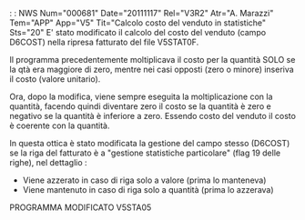  :  : NWS Num="000681" Date="20111117" Rel="V3R2" Atr="A. Marazzi" Tem="APP" App="V5" Tit="Calcolo costo del venduto in statistiche" Sts="20"
E' stato modificato il calcolo del costo del venduto (campo D6COST) nella ripresa fatturato del file V5STAT0F.

Il programma precedentemente moltiplicava il costo per la quantità SOLO se la qtà era maggiore di zero, mentre nei casi opposti (zero o minore) inseriva il costo (valore unitario).

Ora, dopo la modifica, viene sempre eseguita la moltiplicazione con la quantità, facendo quindi diventare zero il costo se la quantità è zero e negativo se la quantità è inferiore a zero.
Essendo costo del venduto il costo è coerente con la quantità.

In questa ottica è stato modificata la gestione del campo stesso (D6COST) se la riga del fatturato è
a "gestione statistiche particolare" (flag 19 delle righe), nel dettaglio : 
- Viene azzerato in caso di riga solo a valore (prima lo manteneva)
- Viene mantenuto in caso di riga solo a quantità (prima lo azzerava)

PROGRAMMA MODIFICATO
V5STA05
